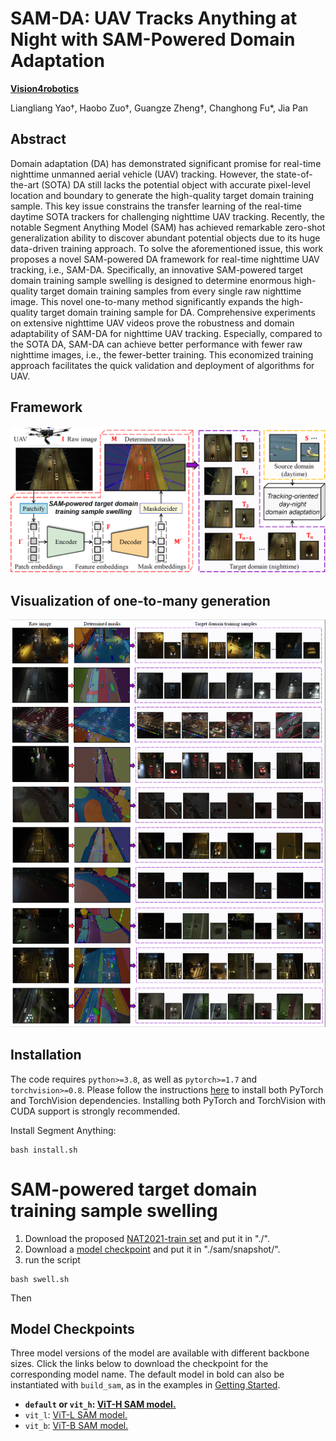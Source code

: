 # SAM-DA: UAV Tracks Anything at Night with SAM-Powered Domain Adaptation

**[Vision4robotics](https://vision4robotics.github.io/)**

Liangliang Yao†, Haobo Zuo†, Guangze Zheng†, Changhong Fu*, Jia Pan

## Abstract
Domain adaptation (DA) has demonstrated significant promise for real-time nighttime unmanned aerial vehicle (UAV)
tracking. However, the state-of-the-art (SOTA) DA still lacks the potential object with accurate pixel-level location and boundary to
generate the high-quality target domain training sample. This key issue constrains the transfer learning of the real-time daytime SOTA
trackers for challenging nighttime UAV tracking. Recently, the notable Segment Anything Model (SAM) has achieved remarkable
zero-shot generalization ability to discover abundant potential objects due to its huge data-driven training approach. To solve the
aforementioned issue, this work proposes a novel SAM-powered DA framework for real-time nighttime UAV tracking, i.e., SAM-DA.
Specifically, an innovative SAM-powered target domain training sample swelling is designed to determine enormous high-quality target
domain training samples from every single raw nighttime image. This novel one-to-many method significantly expands the high-quality
target domain training sample for DA. Comprehensive experiments on extensive nighttime UAV videos prove the robustness and
domain adaptability of SAM-DA for nighttime UAV tracking. Especially, compared to the SOTA DA, SAM-DA can achieve better
performance with fewer raw nighttime images, i.e., the fewer-better training. This economized training approach facilitates the quick
validation and deployment of algorithms for UAV.
## Framework
![Framework](https://github.com/vision4robotics/SAM-DA/blob/main/assets/framework.png)
## Visualization of one-to-many generation
![One-to-many generation](https://github.com/vision4robotics/SAM-DA/blob/main/assets/one-to-many_generation.png)
## Installation

The code requires `python>=3.8`, as well as `pytorch>=1.7` and `torchvision>=0.8`. Please follow the instructions [here](https://pytorch.org/get-started/locally/) to install both PyTorch and TorchVision dependencies. Installing both PyTorch and TorchVision with CUDA support is strongly recommended.

Install Segment Anything:

```
bash install.sh
```
# SAM-powered target domain training sample swelling

1. Download the proposed [NAT2021-train set](https://vision4robotics.github.io/NAT2021/) and put it in "./". 
2. Download a [model checkpoint](#model-checkpoints) and put it in "./sam/snapshot/". 
3. run the script
```
bash swell.sh
```

Then 
## <a name="Models"></a>Model Checkpoints

Three model versions of the model are available with different backbone sizes. 
Click the links below to download the checkpoint for the corresponding model name. The default model in bold can also be instantiated with `build_sam`, as in the examples in [Getting Started](#getting-started).

* **`default` or `vit_h`: [ViT-H SAM model.](https://dl.fbaipublicfiles.com/segment_anything/sam_vit_h_4b8939.pth)**
* `vit_l`: [ViT-L SAM model.](https://dl.fbaipublicfiles.com/segment_anything/sam_vit_l_0b3195.pth)
* `vit_b`: [ViT-B SAM model.](https://dl.fbaipublicfiles.com/segment_anything/sam_vit_b_01ec64.pth)

